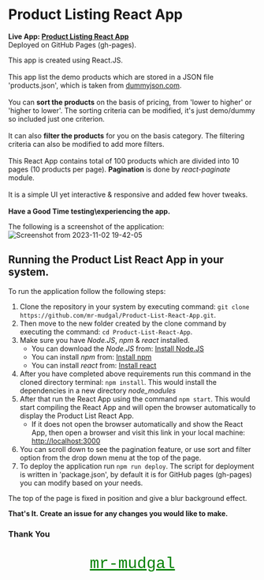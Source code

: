 # Product Listing React App

**Live App: [Product Listing React App](https://mr-mudgal.github.io/Product-List-React-App/)**<br>
Deployed on GitHub Pages (gh-pages).

This app is created using React.JS.\
\
This app list the demo products which are stored in a JSON file 'products.json', which is taken from [dummyjson.com](https://dummyjson.com).\
\
You can **sort the products** on the basis of pricing, from 'lower to higher' or 'higher to lower'. The sorting criteria can be modified, it's just demo/dummy so included just one criterion.\
\
It can also **filter the products** for you on the basis category. The filtering criteria can also be modified to add more filters.\
\
This React App contains total of 100 products which are divided into 10 pages (10 products per page). **Pagination** is done by _react-paginate_ module.\
\
It is a simple UI yet interactive & responsive and added few hover tweaks.\
\
**Have a Good Time testing\experiencing the app.**

The following is a screenshot of the application:
![Screenshot from 2023-11-02 19-42-05](https://github.com/mr-mudgal/Product-List-React-App/assets/100049039/96f7ce3e-5661-43d4-9772-c077c00ace89) 

## Running the Product List React App in your system.
To run the application follow the following steps:
1. Clone the repository in your system by executing command: `git clone https://github.com/mr-mudgal/Product-List-React-App.git`.
2. Then move to the new folder created by the clone command by executing the command: `cd Product-List-React-App`.
3. Make sure you have _Node.JS_, _npm_ & _react_ installed.
   - You can download the _Node.JS_ from: [Install Node.JS](https://nodejs.org/en)
   - You can install _npm_ from: [Install npm](https://docs.npmjs.com/downloading-and-installing-node-js-and-npm)
   - You can install _react_ from: [Install react](https://create-react-app.dev/docs/getting-started/)
4. After you have completed above requirements run this command in the cloned directory terminal: `npm install`. This would install the dependencies in a new directory _node_modules_
5. After that run the React App using the command `npm start`. This would start compiling the React App and will open the browser automatically to display the Product List React App.
   * If it does not open the browser automatically and show the React App, then open a browser and visit this link in your local machine: [http://localhost:3000](http://localhost:3000)
6. You can scroll down to see the pagination feature, or use sort and filter option from the drop down menu at the top of the page.
7. To deploy the application run ```npm run deploy```. The script for deployment is written in 'package.json', by
   default it is for GitHub pages (gh-pages) you can modify based on your needs.

The top of the page is fixed in position and give a blur background effect.

**That's It. Create an issue for any changes you would like to make.**

### Thank You
<p align="center" style="font-size: xx-large; font-family: 'Courier New', monospace"><a href="https://github.com/mr-mudgal" style="color: green">mr-mudgal</a></p>
